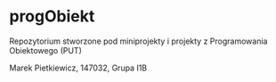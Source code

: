 # progObiekt
Repozytorium stworzone pod miniprojekty i projekty z Programowania Obiektowego (PUT)

Marek Pietkiewicz, 147032, Grupa I1B
